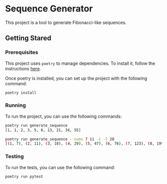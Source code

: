 # Sequence Generator

This project is a tool to generate Fibonacci-like sequences.

## Getting Stared

### Prerequisites

This project uses `poetry` to manage dependencies. To install it, follow the instructions [here](https://python-poetry.org/docs/#installation).

Once poetry is installed, you can set up the project with the following command:

```bash
poetry install
```

### Running

To run the project, you can use the following commands:

```bash
poetry run generate_sequence
[1, 1, 2, 3, 5, 8, 13, 21, 34, 55]
```

```bash
poetry run generate_sequence --nums 7 11 -i -l 20
[(1, 7), (2, 11), (3, 18), (4, 29), (5, 47), (6, 76), (7, 123), (8, 199), (9, 322), (10, 521), (11, 843), (12, 1364), (13, 2207), (14, 3571), (15, 5778), (16, 9349), (17, 15127), (18, 24476), (19, 39603), (20, 64079)]
```

### Testing

To run the tests, you can use the following command:

```bash
poetry run pytest
```
